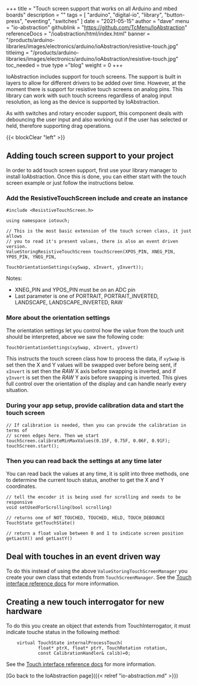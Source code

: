 +++
title = "Touch screen support that works on all Arduino and mbed boards"
description = ""
tags = [ "arduino", "digital-io", "library", "button-press", "eventing", "switches" ]
date = "2021-05-15"
author =  "dave"
menu = "io-abstraction"
githublink = "https://github.com/TcMenu/IoAbstraction"
referenceDocs = "/ioabstraction/html/index.html"
banner = "/products/arduino-libraries/images/electronics/arduino/ioAbstraction/resistive-touch.jpg"
titleimg = "/products/arduino-libraries/images/electronics/arduino/ioAbstraction/resistive-touch.jpg"
toc_needed = true
type ="blog"
weight = 0
+++

IoAbstraction includes support for touch screens. The support is built in layers to allow for different drivers to be added over time. However, at the moment there is support for resistive touch screens on analog pins. This library can work with such touch screens regardless of analog input resolution, as long as the device is supported by IoAbstraction.

As with switches and rotary encoder support, this component deals with debouncing the user input and also working out if the user has selected or held, therefore supporting drag operations.

{{< blockClear "left" >}}

## Adding touch screen support to your project

In order to add touch screen support, first use your library manager to install IoAbstraction. Once this is done, you can either start with the touch screen example or just follow the instructions below.

### Add the ResistiveTouchScreen include and create an instance

    #include <ResistiveTouchScreen.h>

    using namespace iotouch;

    // This is the most basic extension of the touch screen class, it just allows
    // you to read it's present values, there is also an event driven version.
    ValueStoringResistiveTouchScreen touchScreen(XPOS_PIN, XNEG_PIN, YPOS_PIN, YNEG_PIN,
                                                 TouchOrientationSettings(xySwap, xInvert, yInvert));

Notes:

* XNEG_PIN and YPOS_PIN must be on an ADC pin
* Last parameter is one of PORTRAIT, PORTRAIT_INVERTED, LANDSCAPE, LANDSCAPE_INVERTED, RAW

### More about the orientation settings

The orientation settings let you control how the value from the touch unit should be interpreted, above we saw the following code:

    TouchOrientationSettings(xySwap, xInvert, yInvert)

This instructs the touch screen class how to process the data, if `xySwap` is set then the X and Y values will be swapped over before being sent, if `xInvert` is set then the _RAW_ X axis before swapping is inverted, and if `yInvert` is set then the _RAW_ Y axis before swapping is inverted. This gives full control over the orientation of the display and can handle nearly every situation.

### During your app setup, provide calibration data and start the touch screen 

    // If calibration is needed, then you can provide the calibration in terms of
    // screen edges here. Then we start
    touchScreen.calibrateMinMaxValues(0.15F, 0.75F, 0.06F, 0.91F);
    touchScreen.start();

### Then you can read back the settings at any time later

You can read back the values at any time, it is split into three methods, one to determine the current touch status, another to get the X and Y coordinates.

    // tell the encoder it is being used for scrolling and needs to be responsive
    void setUsedForScrolling(bool scrolling)

    // returns one of NOT_TOUCHED, TOUCHED, HELD, TOUCH_DEBOUNCE
    TouchState getTouchState()

    // return a float value between 0 and 1 to indicate screen position
    getLastX() and getLastY()

## Deal with touches in an event driven way

To do this instead of using the above `ValueStoringTouchScreenManager` you create your own class that extends from `TouchScreenManager`. See the [Touch interface reference docs](https://www.thecoderscorner.com/ref-docs/ioabstraction/html/_resistive_touch_screen_8h.html) for more information.

## Creating a new touch interrogator for new hardware

To do this you create an object that extends from TouchInterrogator, it must indicate touche status in the following method:

        virtual TouchState internalProcessTouch(
                float* ptrX, float* ptrY, TouchRotation rotation, 
                const CalibrationHandler& calib)=0;

See the [Touch interface reference docs](https://www.thecoderscorner.com/ref-docs/ioabstraction/html/_resistive_touch_screen_8h.html) for more information.

[Go back to the IoAbstraction page]({{< relref "io-abstraction.md" >}})
